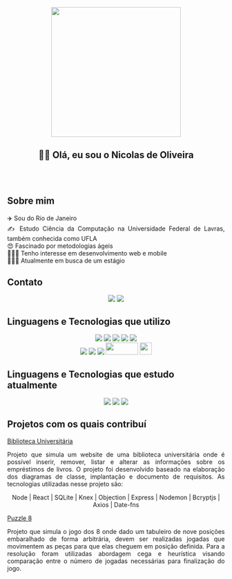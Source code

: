 <div align="center">
    <img src="https://media4.giphy.com/media/hqU2KkjW5bE2v2Z7Q2/giphy.gif?cid=790b76110eb93a86a4a08e392cd800fb90045c0ef8904945&rid=giphy.gif&ct=ts" width="300" height="300"><br>
</div>

<div align="center">
  <h2> 👋🏽 Olá, eu sou o Nicolas de Oliveira </h3>
  <br>
  <br>
</div> 

## Sobre mim
<p align="Justify">
✈️  Sou do Rio de Janeiro <br>
✍️  Estudo Ciência da Computação na Universidade Federal de Lavras, também conhecida como UFLA <br>
😍  Fascinado por metodologias ágeis <br>
👨🏼‍💻  Tenho interesse em desenvolvimento web e mobile <br>
🙋🏼‍♂️  Atualmente em busca de um estágio
  <br>
</p>

## Contato
<div align="center">
  <a href = "mailto:nicolasaquino13@gmail.com"><img src="https://img.shields.io/badge/Gmail-D14836?style=for-the-badge&logo=gmail&logoColor=white" target="_blank"></a>
  <a href="https://www.linkedin.com/in/nicolas-aquino-9a89b8232" target="_blank"><img src="https://img.shields.io/badge/-LinkedIn-%230077B5?style=for-the-badge&logo=linkedin&logoColor=white" target="_blank"></a>
  <br>
</div>

## Linguagens e Tecnologias que utilizo
<div align="center">
  <img src="https://img.shields.io/badge/Python-3776AB?style=for-the-badge&logo=python&logoColor=white" />
  <img src="https://img.shields.io/badge/C%2B%2B-00599C?style=for-the-badge&logo=c%2B%2B&logoColor=white" />
  <img src="https://img.shields.io/badge/JavaScript-F7DF1E?style=for-the-badge&logo=javascript&logoColor=black" />
  <img src="https://img.shields.io/badge/HTML5-E34F26?style=for-the-badge&logo=html5&logoColor=white" />
  <img src="https://img.shields.io/badge/CSS3-1572B6?style=for-the-badge&logo=css3&logoColor=white" /> <br>
  <img src="https://img.shields.io/badge/MySQL-00000F?style=for-the-badge&logo=mysql&logoColor=white" />
  <img src="https://img.shields.io/badge/SQLite-07405E?style=for-the-badge&logo=sqlite&logoColor=white" />
  <img src="https://img.shields.io/badge/Git-E34F26?style=for-the-badge&logo=git&logoColor=white" />
  <img src="https://img.shields.io/badge/-Figma-333333?style=flat&logo=figma&logoColor=007ACC" width="75" height="28" />
  <img src="https://cdn.worldvectorlogo.com/logos/adobe-xd.svg" width="28" height="28" />
  <br>
</div>

## Linguagens e Tecnologias que estudo atualmente
<div align="center">
  <img src="https://img.shields.io/badge/PHP-777BB4?style=for-the-badge&logo=php&logoColor=white" />
  <img src="https://img.shields.io/badge/Node.js-43853D?style=for-the-badge&logo=node.js&logoColor=white" />
  <img src="https://img.shields.io/badge/React-20232A?style=for-the-badge&logo=react&logoColor=61DAFB" />
  <br>
</div>

## Projetos com os quais contribuí
<a href="https://github.com/mariaseverino/projeto-final"> Biblioteca Universitária <a>
<p align="justify"> Projeto que simula um website de uma biblioteca universitária onde é possível inserir, remover, listar e alterar as informações sobre os empréstimos de livros. O projeto foi desenvolvido baseado na elaboração dos diagramas de classe, implantação e documento de requisitos. As tecnologias utilizadas nesse projeto são:<br> 
<p align="center">Node | React | SQLite | Knex | Objection | Express | Nodemon | Bcryptjs | Axios | Date-fns</p></p>

<a href="https://github.com/LuizFelipe-5/puzzle8-IA"> Puzzle 8 <a>
<p align="justify"> Projeto que simula o jogo dos 8 onde dado um tabuleiro de nove posições embaralhado de forma arbitrária, devem ser realizadas jogadas que movimentem as peças para que elas cheguem em posição definida. Para a resolução foram utilizadas abordagem cega e heurística visando comparação entre o número de jogadas necessárias para finalização do jogo.</p>
        
    
<br>
<br>
